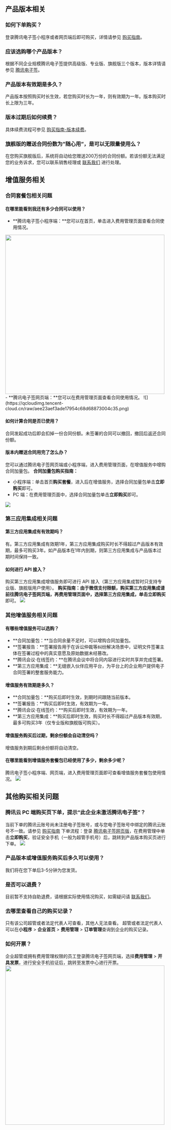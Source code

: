 ## 产品版本相关
### 如何下单购买？
登录腾讯电子签小程序或者网页端后即可购买，详情请参见 [购买指南](https://cloud.tencent.com/document/product/1323/53795)。

### 应该选购哪个产品版本？
根据不同企业规模腾讯电子签提供高级版、专业版、旗舰版三个版本，版本详情请参见 [腾讯电子签](https://cloud.tencent.com/product/ess-overview)。

### 产品版本有效期是多久？
产品版本按照购买时长生效，若您购买时长为一年，则有效期为一年。版本购买时长上限为三年。

### 版本过期后如何续费？
具体续费流程可参见 [购买指南-版本续费](https://cloud.tencent.com/document/product/1323/53795#.E7.89.88.E6.9C.AC.E7.BB.AD.E8.B4.B9)。

### 旗舰版的赠送合同份数为”随心用”，是可以无限量使用么？
在您购买旗舰版后，系统将自动给您赠送200万份的合同份额。若该份额无法满足您的业务诉求，您可以联系销售经理或 [联系我们](https://cloud.tencent.com/document/product/1323/59638) 进行处理。

## 增值服务相关
### 合同套餐包相关问题
#### 在哪里能看到我还有多少合同可以使用？
- **腾讯电子签小程序端：**您可以在首页，单击进入费用管理页面查看合同使用情况。
<img style="width:500px; max-width: inherit;" src="https://qcloudimg.tencent-cloud.cn/raw/1009d4ce56cbf715e7cab8d484a4d502.png" />
- **腾讯电子签网页端：**您可以在费用管理页面查看合同使用情况。
![](https://qcloudimg.tencent-cloud.cn/raw/aee23aef3ade17954c68d68873004c35.png)

#### 如何计算合同是否已使用？
合同发起成功后即会扣掉一份合同份额。未签署的合同可以撤回，撤回后返还合同份额。

#### 版本内赠送合同用完了怎么办？
您可以通过腾讯电子签网页端或小程序端，进入费用管理页面，在增值服务中增购合同加量包。
**合同加量包购买指南：**
- 小程序端：单击首页**购买套餐**，进入后在增值服务，选择合同加量包单击**立即购买**即可。
- PC 端：在费用管理页面中，选择合同加量包单击**立即购买**即可。

![](https://qcloudimg.tencent-cloud.cn/raw/a88a6baa212ef5ca772b8f65a68c5167.png)

### 第三应用集成相关问题
#### 第三方应用集成有有效期吗？
有。第三方应用集成有效期1年，第三方应用集成购买时长不得超过产品版本有效期，最多可购买3年。如产品版本在1年内到期，则第三方应用集成与产品版本过期时间保持一致。

#### 如何进行 API 接入？
购买第三方应用集成增值服务即可进行 API 接入（第三方应用集成暂时只支持专业版、旗舰版用户使用）。
**购买指南：**由于微信支付限额，购买第三方应用集成请前往腾讯电子签网页端，再费用管理页面中，选择第三方应用集成，单击**立即购买**即可。
![](https://qcloudimg.tencent-cloud.cn/raw/ca67d099a7b558d06658e67e9fbd9bb1.png)

### 其他增值服务相关问题
#### 有哪些增值服务可以选购？
- **合同加量包：**当合同余量不足时，可以增购合同加量包。
- **签署报告：**签署报告用于在诉讼仲裁等纠纷解决场景中，证明文件签署主体在签署过程中的真实意愿及原始数据未经篡改。
- **腾讯会议·在线签约：**在腾讯会议中将合同内容进行实时共享并完成签署。
- **第三方应用集成：**无缝嵌入伙伴应用平台，为平台上的企业用户提供电子合同签署的整套服务能力。

#### 增值服务有效期是多久？
- **合同加量包：**购买后即时生效，到期时间跟随当前版本。
- **签署报告：**购买后即时生效，有效期为一年。
- **腾讯会议·在线签约：**购买后即时生效，有效期为一年。
- **第三方应用集成：**购买后即时生效，购买时长不得超过产品版本有效期，最多可购买3年（仅专业版和旗舰版可购买）。

#### 增值服务购买后过期，剩余份额会自动清空吗？
增值服务到期后剩余份额将自动清空。

#### 在哪里能看到增值服务套餐包已经使用了多少，剩余多少呢？
腾讯电子签小程序端、网页端，进入费用管理页面即可查看增值服务套餐包使用情况。
![](https://qcloudimg.tencent-cloud.cn/raw/d60750b30e5dbbf7a3bbc074dc74d1b8.png)

## 其他购买相关问题
### 腾讯云 PC 端购买页下单，提示“此企业未激活腾讯电子签”？
当前下单的腾讯云账号尚未注册电子签账号，或与您电子签账号中绑定的腾讯云账号不一致。请参见 [购买指南](https://cloud.tencent.com/document/product/1323/53795) 下单流程：登录 [腾讯电子签网页版](https://ess.tencent.cn/login)，在费用管理中单击**立即购买**，验证安全手机（一般为超管手机号）后，跳转到产品版本购买页进行下单。
![](https://qcloudimg.tencent-cloud.cn/raw/4598fdb2dcb8c0f6a7e97c9f7f8c2aee.png)

### 产品版本或增值服务购买后多久可以使用？
我们将在您下单后3-5分钟为您发货。

### 是否可以退费？
目前暂不支持自助退费，请根据实际使用情况购买，如需疑问请 [联系我们](https://cloud.tencent.com/document/product/1323/59638)。

### 去哪里查看自己的购买记录？
只有该公司超管或者法定代表人可查看，其他人无法查看。
超管或者法定代表人可以在**小程序** > **企业首页** > **费用管理** > **订单管理**查询到企业的购买记录。

### 如何开票？
企业超管或拥有费用管理权限的员工登录腾讯电子签网页端，选择**费用管理** > **开具发票**，进行安全手机验证后，跳转至发票中心进行开票。
<img style="width:500px; max-width: inherit;" src="https://qcloudimg.tencent-cloud.cn/raw/97538c6e19fe3f5d286dc8b33a223676.png" />
